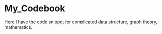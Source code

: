 # My_Codebook
Here I have the code snippet for complicated data structure, graph theory, mathematics.
